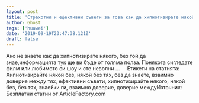 ```yaml
---
layout: post
title: 'Страхотни и ефективни съвети за това как да хипнотизирате някой, без да ги знае'
author: Ghost
tags: ['huawei']
date: '2019-09-19T23:47:38.121Z'
draft: false
---
```


Ако не знаете как да хипнотизирате някого, без той да знае,информацията тук ще ви бъде от голяма полза. Понякога сигледате филм или любимото си шоу и сте неволни ...     Етикети на статията:         Хипнотизирайте някой без, някой без тях, без да знаете, взаимно доверие между тях, ефективни съвети, хипнотизирайте някого, някой без, без тях, знаейки ги, взаимно доверие, доверие междуИзточник: Безплатни статии от ArticleFactory.com
